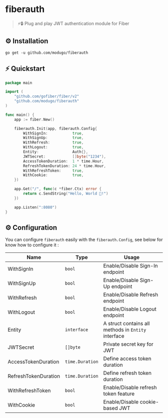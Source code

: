 # fiberauth
> ⚡️🔒 Plug and play JWT authentication module for Fiber

## ⚙️ Installation
```shell
go get -u github.com/modugo/fiberauth
```

## ⚡️ Quickstart
```go
package main

import (
	"github.com/gofiber/fiber/v2"
	"github.com/modugo/fiberauth"
)

func main() {
	app := fiber.New()

	fiberauth.Init(app, fiberauth.Config{
		WithSignIn:           true,
		WithSignUp:           true,
		WithRefresh:          true,
		WithLogout:           true,
		Entity:               Auth{},
		JWTSecret:            []byte("1234"),
		AccessTokenDuration:  1 * time.Hour,
		RefreshTokenDuration: 24 * time.Hour,
		WithRefreshToken:     true,
		WithCookie:           true,
	})

	app.Get("/", func(c *fiber.Ctx) error {
		return c.SendString("Hello, World 👋!")
	})

	app.Listen(":8080")
}
```

## ⚙️ Configuration
You can configure `fiberauth` easily with the `fiberauth.Config`,
see below for know how to configure it :




| Name                 | Type            | Usage                                               |
|----------------------|-----------------|-----------------------------------------------------|
| WithSignIn           | `bool`          | Enable/Disable Sign-In endpoint                     |
| WithSignUp           | `bool`          | Enable/Disable Sign-Up endpoint                     |
| WithRefresh          | `bool`          | Enable/Disable Refresh endpoint                     |
| WithLogout           | `bool`          | Enable/Disable Logout endpoint                      |
| Entity               | `interface`     | A struct contains all methods in `Entity` interface |
| JWTSecret            | `[]byte`        | Private secret key for JWT                          |
| AccessTokenDuration  | `time.Duration` | Define access token duration                        |
| RefreshTokenDuration | `time.Duration` | Define refresh token duration                       |
| WithRefreshToken     | `bool`          | Enable/Disable refresh token feature                |
| WithCookie           | `bool`          | Enable/Disable cookie-based JWT                     |